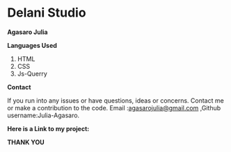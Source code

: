 # Delani Studio 
 **Agasaro Julia**
 

**Languages Used**

1. HTML
1. CSS
1. Js-Querry


**Contact**

If you run into any issues or have questions, ideas or concerns. Contact me or make a contribution to the code. Email :agasarojulia@gmail.com ,Github username:Julia-Agasaro.

**Here is a Link to my project:**


**THANK YOU**
